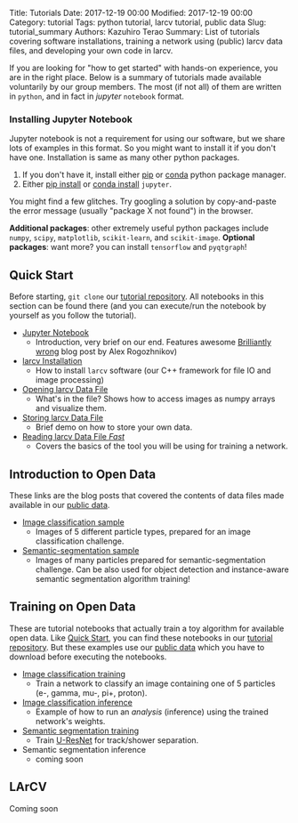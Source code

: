 Title: Tutorials
Date: 2017-12-19 00:00
Modified: 2017-12-19 00:00
Category: tutorial
Tags: python tutorial, larcv tutorial, public data
Slug: tutorial_summary
Authors: Kazuhiro Terao
Summary: List of tutorials covering software installations, training a network using (public) larcv data files, and developing your own code in larcv.

If you are looking for "how to get started" with hands-on experience, you are in the right place.
Below is a summary of tutorials made available voluntarily by our group members.
The most (if not all) of them are written in `python`, and in fact in _jupyter_ `notebook` format.

### **Installing Jupyter Notebook**
Jupyter notebook is not a requirement for using our software, but we share lots of examples in this format. 
So you might want to install it if you don't have one. Installation is same as many other python packages.

1. If you don't have it, install either [pip](https://pypi.python.org/pypi/pip) or [conda](https://conda.io/docs/index.html) python package manager.
2. Either [pip install](https://pip.pypa.io/en/stable/reference/pip_install/) or [conda install](https://conda.io/docs/commands.html) `jupyter`.

You might find a few glitches. Try googling a solution by copy-and-paste the error message (usually "package X not found") in the browser.

**Additional packages**: other extremely useful python packages include `numpy`, `scipy`, `matplotlib`, `scikit-learn`, and `scikit-image`.
**Optional packages**: want more? you can install `tensorflow` and `pyqtgraph`!

## <a name="quickstart"></a>**Quick Start**
Before starting, `git clone` our [tutorial repository](https://github.com/DeepLearnPhysics/larcv-tutorial). All notebooks in this section can be found there (and you can execute/run the notebook by yourself as you follow the tutorial).

* [Jupyter Notebook](tutorials/tutorial-00.html)
	* Introduction, very brief on our end. Features awesome [Brilliantly wrong](http://arogozhnikov.github.io/2016/09/10/jupyter-features.html) blog post by Alex Rogozhnikov)
* [larcv Installation](tutorials/tutorial-01.html)
	* How to install `larcv` software (our C++ framework for file IO and image processing)
* [Opening larcv Data File](tutorials/tutorial-02.html)
	* What's in the file? Shows how to access images as numpy arrays and visualize them.
* [Storing larcv Data File](tutorials/tutorial-03.html)
	* Brief demo on how to store your own data.
* [Reading larcv Data File _Fast_](tutorials/tutorial-04.html)
	* Covers the basics of the tool you will be using for training a network.

## <a name="intro_opendata"></a> **Introduction to Open Data**
These links are the blog posts that covered the contents of data files made available in our [public data](http://deeplearnphysics.org/DataChallenge).

* [Image classification sample](http://deeplearnphysics.org/Blog/2017-12-29-BrowsingClassificationData_v0.1.0.html)
	* Images of 5 different particle types, prepared for an image classification challenge.
* [Semantic-segmentation sample](http://deeplearnphysics.org/Blog/2018-01-01-BrowsingSegmentationData_v0.1.0.html)
	* Images of many particles prepared for semantic-segmentation challenge. Can be also used for object detection and instance-aware semantic segmentation algorithm training!

## <a name="opendata"></a> **Training on Open Data**
These are tutorial notebooks that actually train a toy algorithm for available open data. Like [Quick Start](#quickstart), you can find these notebooks in our [tutorial repository](https://github.com/DeepLearnPhysics/larcv-tutorial). But these examples use our [public data](http://deeplearnphysics.org/DataChallenge) which you have to download before executing the notebooks. 

* [Image classification training](tutorials/tutorial-05.html)
	* Train a network to classify an image containing one of 5 particles (e-, gamma, mu-, pi+, proton).
* [Image classification inference](tutorials/tutorial-06.html)
	* Example of how to run an _analysis_ (inference) using the trained network's weights.
* [Semantic segmentation training](http://deeplearnphysics.org/Blog/2018-01-05-TrainingSegmentationData_v0.1.0.html)
	* Train [U-ResNet](https://github.com/DeepLearnPhysics/u-resnet) for track/shower separation.
* Semantic segmentation inference
	* coming soon

## **LArCV** <a name="larcv"></a>
Coming soon